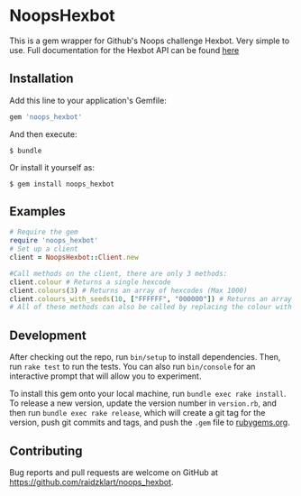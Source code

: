 # NoopsHexbot

This is a gem wrapper for Github's Noops challenge Hexbot. Very simple to use. Full documentation for the Hexbot API can be found [here](https://noopschallenge.com/challenges/hexbot)

## Installation

Add this line to your application's Gemfile:

```ruby
gem 'noops_hexbot'
```

And then execute:

    $ bundle

Or install it yourself as:

    $ gem install noops_hexbot

## Examples

```ruby
# Require the gem
require 'noops_hexbot'
# Set up a client
client = NoopsHexbot::Client.new

#Call methods on the client, there are only 3 methods:
client.colour # Returns a single hexcode
client.colours(3) # Returns an array of hexcodes (Max 1000)
client.colours_with_seeds(10, ["FFFFFF", "000000"]) # Returns an array of hexcodes. Hexcodes should not have the #. Hexcodes will be a mix of a random combination of two of the seeds. Invalid hexcode will return an error.
# All of these methods can also be called by replacing the colour with color.
```

## Development

After checking out the repo, run `bin/setup` to install dependencies. Then, run `rake test` to run the tests. You can also run `bin/console` for an interactive prompt that will allow you to experiment.

To install this gem onto your local machine, run `bundle exec rake install`. To release a new version, update the version number in `version.rb`, and then run `bundle exec rake release`, which will create a git tag for the version, push git commits and tags, and push the `.gem` file to [rubygems.org](https://rubygems.org).

## Contributing

Bug reports and pull requests are welcome on GitHub at https://github.com/raidzklart/noops_hexbot.

